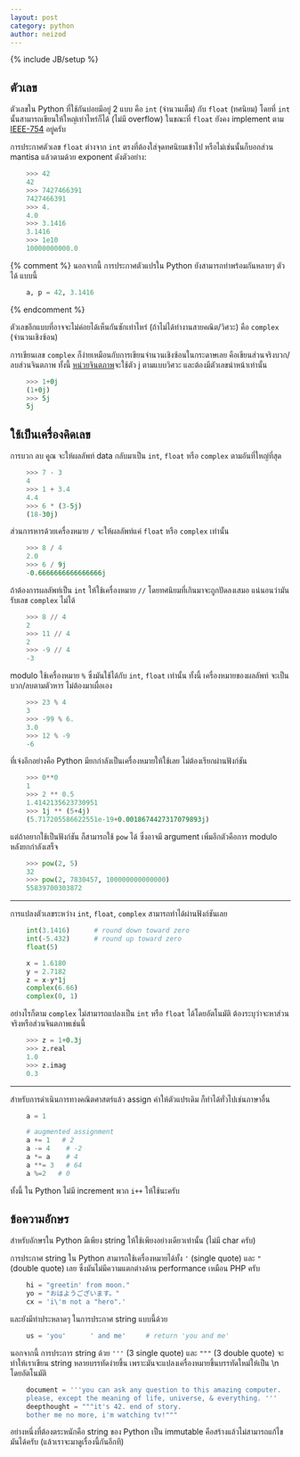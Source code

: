```yaml
---
layout: post
category: python
author: neizod
---
```

{% include JB/setup %}

## ตัวเลข

ตัวเลขใน Python ที่ใช้กันบ่อยมีอยู่ 2 แบบ คือ `int` (จำนวนเต็ม) กับ `float` (ทศนิยม) โดยที่ `int` นั้นสามารถเขียนให้ใหญ่เท่าไหร่ก็ได้ (ไม่มี overflow) ในขณะที่ `float` ยังคง implement ตาม [IEEE-754](http://en.wikipedia.org/wiki/IEEE_floating_point) อยู่ครับ

การประกาศตัวเลข `float` ต่างจาก `int` ตรงที่ต้องใส่จุดทศนิยมเข้าไป หรือไม่เช่นนั้นก็บอกส่วน mantisa แล้วตามด้วย exponent ดังตัวอย่าง:

```python
    >>> 42
    42
    >>> 7427466391
    7427466391
    >>> 4.
    4.0
    >>> 3.1416
    3.1416
    >>> 1e10
    10000000000.0
```

{% comment %}
นอกจากนี้ การประกาศตัวแปรใน Python ยังสามารถทำพร้อมกันหลายๆ ตัวได้ แบบนี้

```python
    a, p = 42, 3.1416
```
{% endcomment %}

ตัวเลขอีกแบบที่อาจจะไม่ค่อยได้เห็นกันซักเท่าไหร่ (ถ้าไม่ได้ทำงานสายคณิต/วิศวะ) คือ `complex` (จำนวนเชิงซ้อน)

การเขียนเลข `complex` ก็ง่ายเหมือนกับการเขียนจำนวนเชิงซ้อนในกระดาษเลย คือเขียนส่วนจริงบวก/ลบส่วนจินตภาพ ทั้งนี้ [หน่วยจินตภาพ](http://en.wikipedia.org/wiki/Imaginary_unit)จะใช้ตัว j ตามแบบวิศวะ และต้องมีตัวเลขนำหน้าเท่านั้น

```python
    >>> 1+0j
    (1+0j)
    >>> 5j
    5j
```

## ใช้เป็นเครื่องคิดเลข

การบวก ลบ คูณ จะให้ผลลัพท์ data กลับมาเป็น `int`, `float` หรือ `complex` ตามอันที่ใหญ่ที่สุด

```python
    >>> 7 - 3
    4
    >>> 1 + 3.4
    4.4
    >>> 6 * (3-5j)
    (18-30j)
```

ส่วนการหารด้วยเครื่องหมาย `/` จะให้ผลลัพท์แค่ `float` หรือ `complex` เท่านั้น

```python
    >>> 8 / 4
    2.0
    >>> 6 / 9j
    -0.6666666666666666j
```

ถ้าต้องการผลลัพท์เป็น `int` ให้ใช้เครื่องหมาย `//` โดยทศนิยมที่เกินมาจะถูกปัดลงเสมอ แน่นอนว่ามันรับเลข `complex` ไม่ได้

```python
    >>> 8 // 4
    2
    >>> 11 // 4
    2
    >>> -9 // 4
    -3
```

modulo ใช้เครื่องหมาย `%` ซึ่งมันใช้ได้กับ `int`, `float` เท่านั้น ทั้งนี้ เครื่องหมายของผลลัพท์ จะเป็นบวก/ลบตามตัวหาร ไม่ต้องมาเผื่อเอง

```python
    >>> 23 % 4
    3
    >>> -99 % 6.
    3.0
    >>> 12 % -9
    -6
```

ที่เจ๋งอีกอย่างคือ Python มียกกำลังเป็นเครื่องหมายให้ใช้เลย ไม่ต้องเรียกผ่านฟังก์ชัน

```python
    >>> 0**0
    1
    >>> 2 ** 0.5
    1.4142135623730951
    >>> 1j ** (5+4j)
    (5.717205586622551e-19+0.0018674427317079893j)
```

แต่ถ้าอยากใช้เป็นฟังก์ชัน ก็สามารถใช้ `pow` ได้ ซึ่งอาจมี argument เพิ่มอีกตัวคือการ modulo หลังยกกำลังเสร็จ

```python
    >>> pow(2, 5)
    32
    >>> pow(2, 7830457, 100000000000000)
    55839700303872
```

---

การแปลงตัวเลขระหว่าง `int`, `float`, `complex` สามารถทำได้ผ่านฟังก์ชันเลย

```python
    int(3.1416)      # round down toward zero
    int(-5.432)      # round up toward zero
    float(5)

    x = 1.6180
    y = 2.7182
    z = x-y*1j
    complex(6.66)
    complex(0, 1)
```

อย่างไรก็ตาม `complex` ไม่สามารถแปลงเป็น `int` หรือ `float` ได้โดยอัตโนมัติ ต้องระบุว่าจะหาส่วนจริงหรือส่วนจินตภาพเช่นนี้

```python
    >>> z = 1+0.3j
    >>> z.real
    1.0
    >>> z.imag
    0.3
```

---

สำหรับการดำเนินการทางคณิตศาสตร์แล้ว assign ค่าให้ตัวแปรเดิม ก็ทำได้ทั่วไปเช่นภาษาอื่น

```python
    a = 1

    # augmented assignment
    a += 1   # 2
    a -= 4    # -2
    a *= a    # 4
    a **= 3   # 64
    a %=2   # 0
```

ทั้งนี้ ใน Python ไม่มี increment พวก `i++` ให้ใช้นะครับ

## ข้อความอักษร

สำหรับอักษรใน Python มีเพียง string ให้ใช้เพียงอย่างเดียวเท่านั้น (ไม่มี char ครับ)

การประกาศ string ใน Python สามารถใช้เครื่องหมายได้ทั้ง `'` (single quote) และ `"` (double quote) เลย ซึ่งมันไม่มีความแตกต่างด้าน performance เหมือน PHP ครับ

```python
    hi = "greetin' from moon."
    yo = "おはようございます。"
    cx = 'i\'m not a "hero".'
```

และยังมีท่าประหลาดๆ ในการประกาศ string แบบนี้ด้วย

```python
    us = 'you'      ' and me'     # return 'you and me'
```

นอกจากนี้ การประการ string ด้วย `'''` (3 single quote) และ `"""` (3 double quote) จะทำให้เราเขียน string หลายบรรทัดง่ายขึ้น เพราะมันจะแปลงเครื่องหมายขึ้นบรรทัดใหม่ให้เป็น \n โดยอัตโนมัติ

```python
    document = '''you can ask any question to this amazing computer.
    please, except the meaning of life, universe, & everything. '''
    deepthought = """it's 42. end of story.
    bother me no more, i'm watching tv!"""
```

อย่างหนึ่งที่ต้องตระหนักคือ string ของ Python เป็น immutable คือสร้างแล้วไม่สามารถแก้ไขมันได้ครับ (แล้วเราจะมาดูเรื่องนี้กันอีกที)
